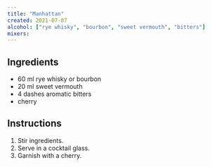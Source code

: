 ```yaml
---
title: "Manhattan"
created: 2021-07-07
alcohol: ["rye whisky", "bourbon", "sweet vermouth", "bitters"]
mixers:
---
```


## Ingredients

- 60 ml rye whisky or bourbon
- 20 ml sweet vermouth
- 4 dashes aromatic bitters
- cherry

## Instructions

1. Stir ingredients.
2. Serve in a cocktail glass.
3. Garnish with a cherry.
